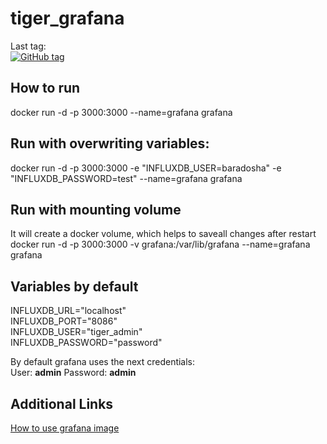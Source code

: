 # tiger_grafana
Last tag:<br>
[![GitHub tag](https://img.shields.io/github/tag/TIGER-Framework-v2/tiger_grafana.svg)](https://GitHub.com/TIGER-Framework-v2/tiger_grafana/tags/)

## How to run
 docker run -d -p 3000:3000 --name=grafana grafana

## Run with overwriting variables:
  docker run -d -p 3000:3000 -e "INFLUXDB_USER=baradosha" -e "INFLUXDB_PASSWORD=test" --name=grafana grafana

## Run with mounting volume
It will create a docker volume, which helps to saveall changes after restart
  docker run -d -p 3000:3000 -v grafana:/var/lib/grafana --name=grafana grafana 

## Variables by default
INFLUXDB_URL="localhost" <br />
INFLUXDB_PORT="8086" <br />
INFLUXDB_USER="tiger_admin" <br />
INFLUXDB_PASSWORD="password" <br />

By default grafana uses the next credentials: <br />
User: **admin** Password: **admin**

## Additional Links
[ How to use grafana image ](https://grafana.com/docs/installation/docker/ )

